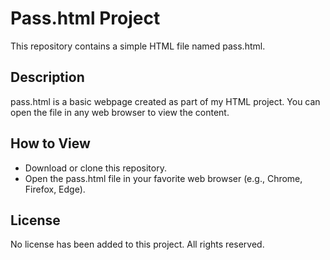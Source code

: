 # Pass.html Project

This repository contains a simple HTML file named pass.html.

## Description
pass.html is a basic webpage created as part of my HTML project. You can open the file in any web browser to view the content.

## How to View
- Download or clone this repository.
- Open the pass.html file in your favorite web browser (e.g., Chrome, Firefox, Edge).
## License
No license has been added to this project. All rights reserved.
